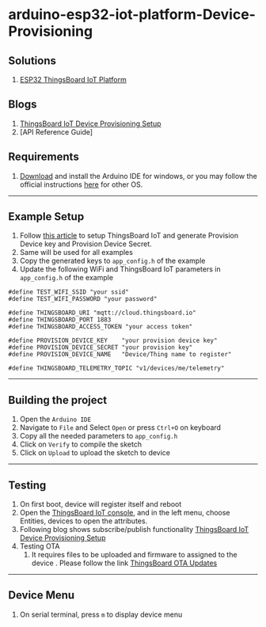 # arduino-esp32-iot-platform-Device-Provisioning

## Solutions
1. [ESP32 ThingsBoard IoT Platform](https://buildstorm.com/solutions/esp32-thingsboard-iot-platform/)

## Blogs
1. [ThingsBoard IoT Device Provisioning Setup](https://buildstorm.com/blog/thingsboard-iot-device-provisioning-setup/)
2. [API Reference Guide]

## Requirements

1. [Download](https://www.arduino.cc/en/software) and install the Arduino IDE for windows, or you may follow the official instructions [here](https://docs.arduino.cc/software/ide-v2/tutorials/getting-started/ide-v2-downloading-and-installing/) for other OS.

---

## Example Setup
1. Follow [this article](https://buildstorm.com/blog/thingsboard-iot-device-provisioning-setup/) to setup ThingsBoard IoT and generate Provision Device key and Provision Device Secret.
2. Same will be used for all examples
3. Copy the generated keys to `app_config.h` of the example
4. Update the following WiFi and ThingsBoard IoT parameters in `app_config.h` of the example

```
#define TEST_WIFI_SSID "your ssid"
#define TEST_WIFI_PASSWORD "your password"

#define THINGSBOARD_URI "mqtt://cloud.thingsboard.io"
#define THINGSBOARD_PORT 1883
#define THINGSBOARD_ACCESS_TOKEN "your access token"

#define PROVISION_DEVICE_KEY    "your provision device key"
#define PROVISION_DEVICE_SECRET "your provision key"
#define PROVISION_DEVICE_NAME   "Device/Thing name to register"

#define THINGSBOARD_TELEMETRY_TOPIC "v1/devices/me/telemetry"
```

---

## Building the project

1. Open the `Arduino IDE` 
2. Navigate to `File` and Select `Open` or press `Ctrl+O` on keyboard
3. Copy all the needed parameters to `app_config.h`
4. Click on `Verify` to compile the sketch 
5. Click on `Upload` to upload the sketch to device


---

## Testing
1. On first boot, device will register itself and reboot 
2. Open the [ThingsBoard IoT console](https://thingsboard.cloud/home), and in the left menu, choose Entities, devices to open the attributes.
3. Following blog shows subscribe/publish functionality [ThingsBoard IoT Device Provisioning Setup](https://buildstorm.com/blog/thingsboard-iot-device-provisioning-setup/)
4. Testing OTA
   1. It requires files to be uploaded and firmware to assigned to the device . Please follow the link [ThingsBoard OTA Updates](https://buildstorm.com/blog/thingsboard-ota-updates/)

---

## Device Menu
1. On serial terminal, press `m` to display device menu 



